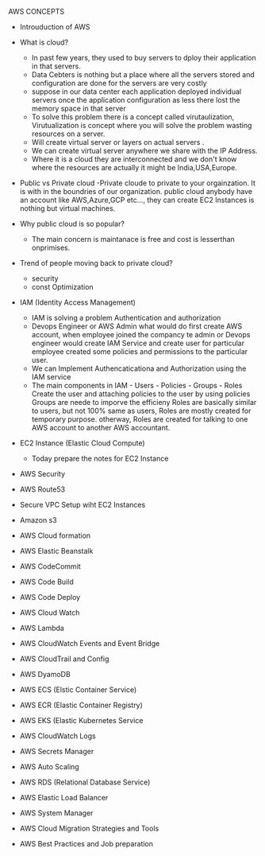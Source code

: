 AWS CONCEPTS
-  Introuduction of AWS
  - What is cloud?
    -  In past few years, they used to buy servers to dploy their application in that servers.
    -  Data Cebters is nothing but a place where all the servers stored and configuration are done for the servers are very costly
    -  suppose in our data center each application deployed individual servers once the application configuration as less there lost the memory space in that server
    -  To solve this problem there is a concept called virutaulization, Virutualization is concept where you will solve the problem wasting resources on a server.
    -  Will create virtual server or layers on actual servers .
    -  We can create virtual server anywhere we share with the IP Address.
    -  Where it is a cloud they are interconnected and we don't know where the resources are actually it might be India,USA,Europe.
  - Public vs Private cloud
    -Private cloude to private to your orgainzation. It is with in the boundries of our organization.
    public cloud anybody have an account like AWS,Azure,GCP etc..., they can create EC2 Instances is nothing but virtual machines.
  
  - Why public cloud is so popular?
    - The main concern is maintanace is free and cost is lesserthan onprimises.
  - Trend of people moving back to private cloud?
    - security
    - const Optimization
       
-  IAM (Identity Access Management)
   - IAM is solving a problem Authentication and authorization
   -  Devops Engineer or AWS Admin what would do first create AWS account, when employee joined the compancy te admin or Devops engineer would create IAM Service and create user for particular employee created some policies and permissions to the particular user.
   -  We can Implement Authencaticationa and Authorization using the IAM service
   -  The main components in IAM
           - Users
           - Policies
           - Groups
           - Roles
      Create the user and attaching policies to the user by using policies
      Groups are neede to imporve the efficieny
      Roles  are basically similar to users, but not  100%  same as users, Roles are mostly created for temporary purpose.
      otherway, Roles are created for talking to one AWS account to another AWS accountant.
      
-  EC2 Instance (Elastic Cloud Compute)
   -  Today prepare the notes for EC2 Instance
-  AWS Security
-  AWS Route53
-  Secure VPC Setup wiht EC2 Instances
-  Amazon s3
-  AWS Cloud formation
-  AWS Elastic Beanstalk
-  AWS CodeCommit
-  AWS Code Build
-  AWS Code Deploy
-  AWS Cloud Watch
-  AWS Lambda
-  AWS CloudWatch Events and Event Bridge
-  AWS CloudTrail and Config
-  AWS DyamoDB
-  AWS ECS (Elstic Container Service)
-  AWS ECR (Elastic Container Registry)
-  AWS EKS (Elastic Kubernetes Service
-  AWS CloudWatch Logs
-  AWS Secrets Manager
-  AWS Auto Scaling
-  AWS RDS (Relational Database Service)
-  AWS Elastic Load Balancer
-  AWS System Manager
-  AWS Cloud Migration Strategies and Tools
-  AWS Best Practices and Job preparation
